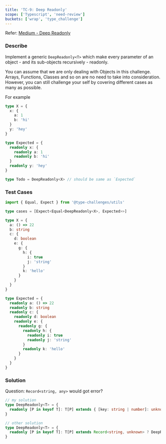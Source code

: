 ```yaml
---
title: 'TC-9: Deep Readonly'
scope: ['Typescript', 'need-review']
buckets: ['wrap', 'type_challenge']
---
```


Refer: [Medium - Deep Readonly](https://github.com/type-challenges/type-challenges/blob/master/questions/9-medium-deep-readonly/README.md)

### Describe

Implement a generic `DeepReadonly<T>` which make every parameter of an object - and its sub-objects recursively - readonly.

You can assume that we are only dealing with Objects in this challenge. Arrays, Functions, Classes and so on are no need to take into consideration. However, you can still challenge your self by covering different cases as many as possible.

For example

```typescript
type X = {
  x: {
    a: 1
    b: 'hi'
  }
  y: 'hey'
}

type Expected = {
  readonly x: {
    readonly a: 1
    readonly b: 'hi'
  }
  readonly y: 'hey'
}

type Todo = DeepReadonly<X> // should be same as `Expected`
```

### Test Cases

```typescript
import { Equal, Expect } from '@type-challenges/utils'

type cases = [Expect<Equal<DeepReadonly<X>, Expected>>]

type X = {
  a: () => 22
  b: string
  c: {
    d: boolean
    e: {
      g: {
        h: {
          i: true
          j: 'string'
        }
        k: 'hello'
      }
    }
  }
}

type Expected = {
  readonly a: () => 22
  readonly b: string
  readonly c: {
    readonly d: boolean
    readonly e: {
      readonly g: {
        readonly h: {
          readonly i: true
          readonly j: 'string'
        }
        readonly k: 'hello'
      }
    }
  }
}
```

### Solution

Question: `Record<string, any>` would got error?

```typescript
// my solution
type DeepReadonly<T> = {
  readonly [P in keyof T]: T[P] extends { [key: string | number]: unknown } ? DeepReadonly<T[P]> : T[P]
}

// other solution
type DeepReadonly<T> = {
  readonly [P in keyof T]: T[P] extends Record<string, unknown> ? DeepReadonly<T[P]> : T[P]
}
```

